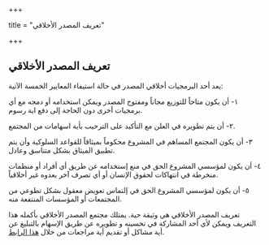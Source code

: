 +++

title = "تعريف المصدر الأخلاقي"

+++

## تعريف المصدر الأخلاقي

يعد أحد البرمجيات أخلاقي المصدر في حالة استيفاء المعايير الخمسة الآتية:

١- أن يكون متاحاً للتوزيع مجاناً ومفتوح المصدر ويمكن استخدامه أو دمجه مع أي برمجيات أخرى دون الحاجة إلى دفع اية رسوم.

٢- أن يتم تطويره في العلن مع التأكيد على الترحيب بأية اسهامات من المجتمع.

٣- أن يكون المجتمع المساهم في المشروع محكوماً بميثاقاً للقواعد السلوكية وأن يتم تطبيق الميثاق بشكل متناسق وعادل.

٤- أن يكون لمؤسسي المشروع الحق في منع إستخدامه عن طريق أي أفراد أو منظمات منخرطة في انتهاكات لحقوق الإنسان أو أي تصرف آخر يعدوه غير أخلاقياً.

٥- أن يكون لمؤسسي المشروع الحق في إلتماس تعويض معقول بشكل تطوعي من المجتمعات أو المؤسسات المنتفعة منه.


تعريف المصدر الأخلاقي هي وثيقة حية. يمتلك مجتمع المصدر الأخلاقي بأكمله هذا التعريف ويمكن لأي أحد المشاركة في تحسينه و تطويره عن طريق الإسهام بالتبليغ عن أية مشاكل أو تقديم أية مراجعات من خلال [هذا الرابط](https://github.com/ContributorCovenant/ethicalsource).
